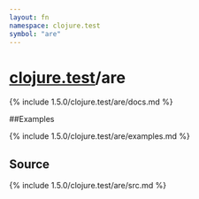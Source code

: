```yaml
---
layout: fn
namespace: clojure.test
symbol: "are"
---
```


# [clojure.test](../)/are

{% include 1.5.0/clojure.test/are/docs.md %}

##Examples

{% include 1.5.0/clojure.test/are/examples.md %}
## Source
{% include 1.5.0/clojure.test/are/src.md %}

